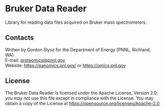 # Bruker Data Reader

Library for reading data files acquired on Bruker mass spectrometers.

## Contacts

Written by Gordon Slysz for the Department of Energy (PNNL, Richland, WA) \
E-mail: proteomics@pnnl.gov \
Website: https://panomics.pnl.gov/ or https://omics.pnl.gov

## License

The Bruker Data Reader is licensed under the Apache License, Version 2.0; 
you may not use this file except in compliance with the License.  You may obtain 
a copy of the License at https://opensource.org/licenses/Apache-2.0

